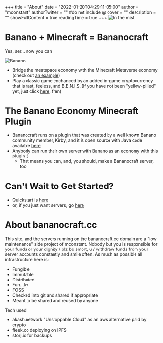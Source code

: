 +++
title = "About"
date = "2022-01-20T04:29:11-05:00"
author = "mconstant"
authorTwitter = "" #do not include @
cover = ""
description = ""
showFullContent = true
readingTime = true
+++
![In the mist](/bananocraftstrip.png)

# Banano + Minecraft = Bananocraft

Yes, ser... now you can

![Banano](/banano.png)
- Bridge the meatspace economy with the Minecraft Metaverse economy (check out [an example](https://www.youtube.com/watch?v=KR-cTu4XxLY))
- Play a classic game enchanced by an added in-game cryptocurrency that is fast, feeless, and B.E.N.I.S. (If you have not been "yellow-pilled" yet, just click [here](https://banano.cc/yellowpaper/), fren)

# The Banano Economy Minecraft Plugin
- Bananocraft runs on a plugin that was created by a well known Banano community member, Kirby, and it is open source with Java code available [here](https://github.com/Kirby1997/BananoCraft)
- Anybody can run their own server with Banano as an economy with this plugin :)
  - That means you can, and, you should, make a Bananocraft server, too!

# Can't Wait to Get Started?
- Quickstart is [here](/quickstart)
- or, if you just want servers, go [here](/posts/servers)
  
# About bananocraft.cc
This site, and the servers running on the bananocraft.cc domain are a "low maintenance" side project of mconstant. Nobody but you is responsible for your funds or your dignity / plz be smort, u / withdraw funds from your server accounts constantly and smile often.
As much as possible all infrastructure here is:
- Fungible
- Immutable
- Distributed
- Fun...ky
- FOSS
- Checked into git and shared if appropriate
- Meant to be shared and reused by anyone

Tech used
- akash.network "Unstoppable Cloud" as an aws alternative paid by crypto
- fleek.co deploying on IPFS
- storj.io for backups